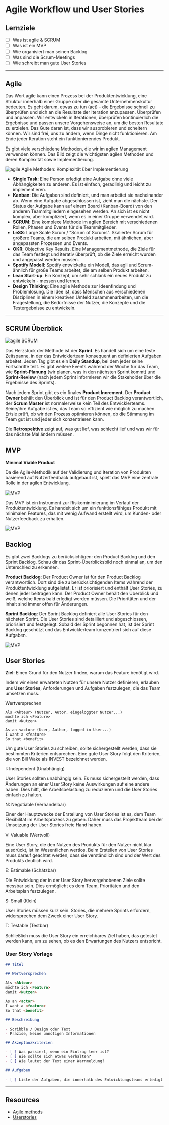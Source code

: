 # Agile Workflow und User Stories

## Lernziele

- [ ] Was ist agile & SCRUM
- [ ] Was ist ein MVP
- [ ] Wie organisiert man seinen Backlog
- [ ] Was sind die Scrum-Meetings
- [ ] Wie schreibt man gute User Stories

---

## Agile

Das Wort agile kann einen Prozess bei der Produktentwicklung, eine Struktur innerhalb einer Gruppe oder die gesamte Unternehmenskultur bedeuten. Es geht darum, etwas zu tun (act) - die Ergebnisse schnell zu überprüfen und sich an die Resultate der Iteration anzupassen. Überprüfen und anpassen. Wir entwickeln in Iterationen, überprüfen kontinuierlich die Ergebnisse und passen unsere Vorgehensweise an, um die besten Resultate zu erzielen. Das Gute daran ist, dass wir ausprobieren und scheitern können. Wir sind frei, uns zu ändern, wenn Dinge nicht funktionieren. Am Ende jeder Iteration steht ein funktionierendes Produkt.

Es gibt viele verschiedene Methoden, die wir im agilen Management verwenden können. Das Bild zeigt die wichtigsten agilen Methoden und deren Komplexität sowie Implementierung.

![agile](agile&ScrumSlides/assets/agile-methods.png)
Agile Methoden: Komplexität über Implementierung

- **Single Task**: Eine Person erledigt eine Aufgabe ohne viele Abhängigkeiten zu anderen. Es ist einfach, geradlinig und leicht zu implementieren.
- **Kanban**: Die Aufgaben sind definiert, und man arbeitet sie nacheinander ab. Wenn eine Aufgabe abgeschlossen ist, zieht man die nächste. Der Status der Aufgabe kann auf einem Board (Kanban-Board) von den anderen Teammitgliedern eingesehen werden. An sich ist es nicht komplex, aber kompliziert, wenn es in einer Gruppe verwendet wird.
- **SCRUM**: Eine komplexe Methode im agilen Bereich mit verschiedenen Rollen, Phasen und Events für die Teammitglieder.
- **LeSS**: Large Scale Scrum / "Scrum of Scrums". Skalierter Scrum für größere Teams, die am selben Produkt arbeiten, mit ähnlichen, aber angepassten Prozessen und Events.
- **OKR**: Objective Key Results. Eine Managementmethode, die Ziele für das Team festlegt und iterativ überprüft, ob die Ziele erreicht wurden und angepasst werden müssen.
- **Spotify Modell**: Spotify entwickelte ein Modell, das agil und Scrum-ähnlich für große Teams arbeitet, die am selben Produkt arbeiten.
- **Lean Start-up**: Ein Konzept, um sehr schlank ein neues Produkt zu entwickeln - messen und lernen.
- **Design Thinking**: Eine agile Methode zur Ideenfindung und Problemlösung. Die Idee ist, dass Menschen aus verschiedenen Disziplinen in einem kreativen Umfeld zusammenarbeiten, um die Fragestellung, die Bedürfnisse der Nutzer, die Konzepte und die Testergebnisse zu entwickeln.

---

## SCRUM Überblick

![agile](agile&ScrumSlides/assets/SCRUM.png)
SCRUM

Das Herzstück der Methode ist der **Sprint**. Es handelt sich um eine feste Zeitspanne, in der das Entwicklerteam konsequent an definierten Aufgaben arbeitet. Jeden Tag gibt es ein **Daily Standup**, bei dem jeder seine Fortschritte teilt. Es gibt weitere Events während der Woche für das Team, wie **Sprint-Planung** (wir planen, was in den nächsten Sprint kommt) und **Sprint-Review** (nach jedem Sprint informieren wir die Stakeholder über die Ergebnisse des Sprints).

Nach jedem Sprint gibt es ein finales **Product Increment**. Der **Product Owner** behält den Überblick und ist für den Product Backlog verantwortlich, der **Scrum Master** ist normalerweise kein Teil des Entwicklerteams. Seine/ihre Aufgabe ist es, das Team so effizient wie möglich zu machen. Er/sie prüft, ob wir den Prozess optimieren können, ob die Stimmung im Team gut ist und jeder sich konzentrieren kann.

Die **Retrospektive** zeigt auf, was gut lief, was schlecht lief und was wir für das nächste Mal ändern müssen.

## MVP

**Minimal Viable Product**

Da die Agile-Methodik auf der Validierung und Iteration von Produkten basierend auf Nutzerfeedback aufgebaut ist, spielt das MVP eine zentrale Rolle in der agilen Entwicklung.

![MVP](agile&ScrumSlides/assets/MVP1.png)

Das MVP ist ein Instrument zur Risikominimierung im Verlauf der Produktentwicklung.
Es handelt sich um ein funktionsfähiges Produkt mit minimalen Features, das mit wenig Aufwand erstellt wird, um Kunden- oder Nutzerfeedback zu erhalten.

![MVP](agile&ScrumSlides/assets/MVP2.png)

## Backlog

Es gibt zwei Backlogs zu berücksichtigen: den Product Backlog und den Sprint Backlog. Schau dir das Sprint-Überblicksbild noch einmal an, um den Unterschied zu erkennen.

**Product Backlog**: Der Product Owner ist für den Product Backlog verantwortlich. Dort sind die zu berücksichtigenden Items während der Produktentwicklung aufgelistet. Er ist priorisiert und enthält User Stories, zu denen jeder beitragen kann. Der Product Owner behält den Überblick und weiß, welche Items bald erledigt werden müssen. Die Prioritäten und der Inhalt sind immer offen für Änderungen.

**Sprint Backlog**: Der Sprint Backlog definiert alle User Stories für den nächsten Sprint. Die User Stories sind detailliert und abgeschlossen, priorisiert und festgelegt. Sobald der Sprint begonnen hat, ist der Sprint Backlog geschützt und das Entwicklerteam konzentriert sich auf diese Aufgaben.

![MVP](agile&ScrumSlides/assets/backlog.png)

## User Stories

**Ziel**: Einen Grund für den Nutzer finden, warum das Feature benötigt wird.

Indem wir einen erwarteten Nutzen für unsere Nutzer definieren, erlauben uns **User Stories**, Anforderungen und Aufgaben festzulegen, die das Team umsetzen muss.

Wertversprechen

```
Als <Akteur> (Nutzer, Autor, eingeloggter Nutzer...)
möchte ich <Feature>
damit <Nutzen>
```

```
As an <actor> (User, Author, logged in User...)
I want a <feature>
So that <benefit>

```

Um gute User Stories zu schreiben, sollte sichergestellt werden, dass sie bestimmten Kriterien entsprechen.
Eine gute User Story folgt den Kriterien, die von Bill Wake als INVEST bezeichnet werden.

I: Independent (Unabhängig)

User Stories sollten unabhängig sein. Es muss sichergestellt werden, dass Änderungen an einer User Story keine Auswirkungen auf eine andere haben. Dies hilft, die Arbeitsbelastung zu reduzieren und die User Stories einfach zu halten.

N: Negotiable (Verhandelbar)

Einer der Hauptzwecke der Erstellung von User Stories ist es, dem Team Flexibilität im Arbeitsprozess zu geben. Daher muss das Projektteam bei der Umsetzung der User Stories freie Hand haben.

V: Valuable (Wertvoll)

Eine User Story, die den Nutzen des Produkts für den Nutzer nicht klar ausdrückt, ist im Wesentlichen wertlos. Beim Erstellen von User Stories muss darauf geachtet werden, dass sie verständlich sind und der Wert des Produkts deutlich wird.

E: Estimable (Schätzbar)

Die Entwicklung der in der User Story hervorgehobenen Ziele sollte messbar sein. Dies ermöglicht es dem Team, Prioritäten und den Arbeitsplan festzulegen.

S: Small (Klein)

User Stories müssen kurz sein. Stories, die mehrere Sprints erfordern, widersprechen dem Zweck einer User Story.

T: Testable (Testbar)

Schließlich muss die User Story ein erreichbares Ziel haben, das getestet werden kann, um zu sehen, ob es den Erwartungen des Nutzers entspricht.

### User Story Vorlage

```md
## Titel

## Wertversprechen

Als <Akteur>
möchte ich <Feature>
damit <Nutzen>

As an <actor>
I want a <feature>
So that <benefit>

## Beschreibung

- Scribble / Design oder Text
- Präzise, keine unnötigen Informationen

## Akzeptanzkriterien

- [ ] Was passiert, wenn ein Eintrag leer ist?
- [ ] Wie sollte sich etwas verhalten?
- [ ] Wie lautet der Text einer Warnmeldung?

## Aufgaben

- [ ] Liste der Aufgaben, die innerhalb des Entwicklungsteams erledigt werden müssen
```

---

## Resources

- [Agile methods](https://www.atlassian.com/de/agile)
- [Userstories](https://cucumber.io/docs/terms/user-story/)
